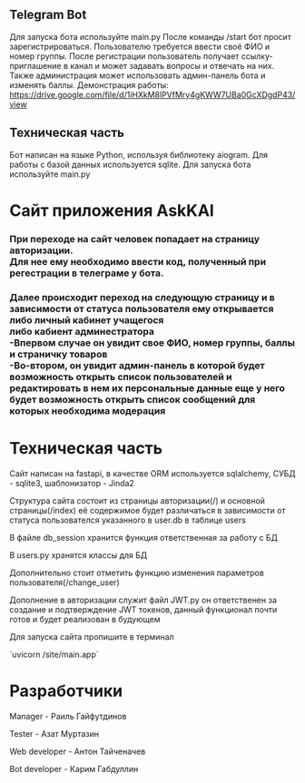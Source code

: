 ## Telegram Bot
Для запуска бота используйте main.py
После команды /start бот просит зарегистрироваться. Пользователю требуется ввести своё ФИО и номер группы. После регистрации пользователь получает ссылку-приглашение в канал и может задавать вопросы и отвечать на них. 
Также администрация может использовать админ-панель бота и изменять баллы.
Демонстрация работы: https://drive.google.com/file/d/1iHXkM8lPVfMry4gKWW7UBa0GcXDgdP43/view

## Техническая часть
Бот написан на языке Python, используя библиотеку aiogram. 
Для работы с базой данных используется sqlite. 
Для запуска бота используйте main.py
<h1>Сайт приложения AskKAI</h1>
<h3>При переходе на сайт человек попадает на страницу авторизации.<br> Для нее ему необходимо ввести код, полученный при регестрации в телеграме у бота.</h3>
<h3>Далее происходит переход на следующую страницу и в зависимости от статуса пользователя ему открывается либо личный кабинет учащегося<br> либо кабиент админестратора<br>
-Впервом случае он увидит свое ФИО, номер группы, баллы и страничку товаров<br>
-Во-втором, он увидит админ-панель в которой будет возможность открыть список пользователей и редактировать в нем их персональные данные еще у него будет возможность открыть список сообщений для которых необходима модерация</h3>
<h1>Техническая часть</h1>
<p>Сайт написан на fastapi, в качестве ORM используется sqlalchemy, СУБД - sqlite3, шаблонизатор - Jinda2</p>
<p>Структура сайта состоит из страницы авторизации(/) и основной страницы(/index) её содержимое будет различаться в зависимости от статуса пользователся указанного в user.db в таблице users</p>
<p>В файле db_session хранится функция ответственная за работу с БД</p>
<p>В users.py хранятся классы для БД</p>
<p>Дополнительно стоит отметить функцию изменения параметров пользователя(/change_user)</p>
<p>Дополнение в авторизации служит файл JWT.py он ответственен за создание и подтверждение JWT токенов, данный функционал почти готов и будет реализован в будующем</p>
<p>Для запуска сайта пропишите в терминал</p>
`uvicorn /site/main.app`

# Разработчики

<p>Manager - Раиль Гайфутдинов</p>
<p>Tester - Азат Муртазин</p>
<p>Web developer - Антон Тайченачев</p>
<p>Bot developer - Карим Габдуллин</p>
